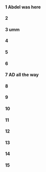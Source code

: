 #### 1 Abdel was here
#### 2
#### 3 umm
#### 4
#### 5
#### 6
#### 7 AD all the way
#### 8
#### 9
#### 10
#### 11
#### 12
#### 13
#### 14
#### 15